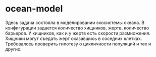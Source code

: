 ocean-model
===========
Здесь задача состояла в моделировании экосистемы океана. В конфигурации задается количество хищников, жертв, количество барьеров. У хищников, как и у жертв есть скорости размножения. Хищники могут съедать жерт оказавшись в соседних клетках. Требовалось проверить гипотезу о цикличности популяций и тех и других.
